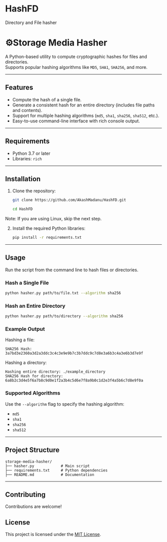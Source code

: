 # HashFD
Directory and File hasher

# ⚙️Storage Media Hasher

A Python-based utility to compute cryptographic hashes for files and directories.  
Supports popular hashing algorithms like `MD5`, `SHA1`, `SHA256`, and more.

---

## Features

- Compute the hash of a single file.
- Generate a consistent hash for an entire directory (includes file paths and contents).
- Support for multiple hashing algorithms (`md5`, `sha1`, `sha256`, `sha512`, etc.).
- Easy-to-use command-line interface with rich console output.

---

## Requirements

- Python 3.7 or later
- Libraries: `rich`

---

## Installation

1. Clone the repository:
   ```bash
   git clone https://github.com/AkashMadanu/HashFD.git

   cd HashFD
   ```

Note: If you are using Linux, skip the next step.

2. Install the required Python libraries:
   ```bash
   pip install -r requirements.txt
   ```

---

## Usage

Run the script from the command line to hash files or directories.

### Hash a Single File
```bash
python hasher.py path/to/file.txt --algorithm sha256
```

### Hash an Entire Directory
```bash
python hasher.py path/to/directory --algorithm sha256
```

### Example Output
Hashing a file:
```
SHA256 Hash: 3a7bd3e2360a3d2a3ddc3c4c3e9e9b7c3b7ddc9c7d8e3a6b3c4a3e6b3d7e9f
```

Hashing a directory:
```
Hashing entire directory: ./example_directory
SHA256 Hash for directory: 6a8b2c3d4e5f6a7b8c9d0e1f2a3b4c5d6e7f8a9b0c1d2e3f4a5b6c7d8e9f0a
```

### Supported Algorithms
Use the `--algorithm` flag to specify the hashing algorithm:
- `md5`
- `sha1`
- `sha256` 
- `sha512`
  

---

## Project Structure

```
storage-media-hasher/
├── hasher.py            # Main script
├── requirements.txt     # Python dependencies
├── README.md            # Documentation
```

---

## Contributing

Contributions are welcome! 
## License

This project is licensed under the [MIT License](LICENSE).
